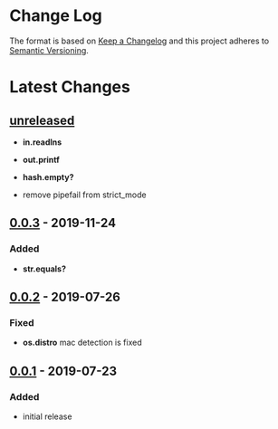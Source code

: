 Change Log
==========

The format is based on [Keep a Changelog] and this project adheres to
[Semantic Versioning].

Latest Changes
==============

[unreleased]
------------

-   **in.readlns**

-   **out.printf**

-   **hash.empty?**

-   remove pipefail from strict\_mode

[0.0.3] - 2019-11-24
--------------------

### Added

-   **str.equals?**

[0.0.2] - 2019-07-26
--------------------

### Fixed

-   **os.distro** mac detection is fixed

[0.0.1] - 2019-07-23
--------------------

### Added

-   initial release

  [Keep a Changelog]: http://keepachangelog.com/
  [Semantic Versioning]: http://semver.org/
  [unreleased]: https://github.com/binaryphile/legible/compare/0.0.3...0.0
  [0.0.3]: https://github.com/binaryphile/legible/compare/0.0.2...0.0.3
  [0.0.2]: https://github.com/binaryphile/legible/compare/0.0.1...0.0.2
  [0.0.1]: https://github.com/binaryphile/legible/tree/0.0.1
